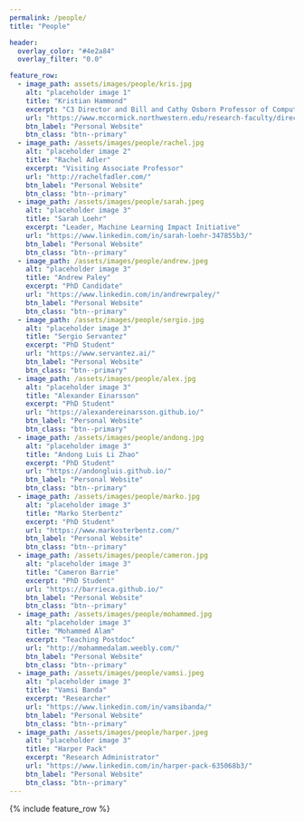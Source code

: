 ```yaml
---
permalink: /people/
title: "People"

header:
  overlay_color: "#4e2a84"
  overlay_filter: "0.0"

feature_row:
  - image_path: assets/images/people/kris.jpg
    alt: "placeholder image 1"
    title: "Kristian Hammond"
    excerpt: "C3 Director and Bill and Cathy Osborn Professor of Computer Science"
    url: "https://www.mccormick.northwestern.edu/research-faculty/directory/profiles/hammond-kristian.html"
    btn_label: "Personal Website"
    btn_class: "btn--primary"
  - image_path: /assets/images/people/rachel.jpg
    alt: "placeholder image 2"
    title: "Rachel Adler"
    excerpt: "Visiting Associate Professor"
    url: "http://rachelfadler.com/"
    btn_label: "Personal Website"
    btn_class: "btn--primary"
  - image_path: /assets/images/people/sarah.jpeg
    alt: "placeholder image 3"
    title: "Sarah Loehr"
    excerpt: "Leader, Machine Learning Impact Initiative"
    url: "https://www.linkedin.com/in/sarah-loehr-347855b3/"
    btn_label: "Personal Website"
    btn_class: "btn--primary"
  - image_path: /assets/images/people/andrew.jpeg
    alt: "placeholder image 3"
    title: "Andrew Paley"
    excerpt: "PhD Candidate"
    url: "https://www.linkedin.com/in/andrewrpaley/"
    btn_label: "Personal Website"
    btn_class: "btn--primary"
  - image_path: /assets/images/people/sergio.jpg
    alt: "placeholder image 3"
    title: "Sergio Servantez"
    excerpt: "PhD Student"
    url: "https://www.servantez.ai/"
    btn_label: "Personal Website"
    btn_class: "btn--primary"
  - image_path: /assets/images/people/alex.jpg
    alt: "placeholder image 3"
    title: "Alexander Einarsson"
    excerpt: "PhD Student"
    url: "https://alexandereinarsson.github.io/"
    btn_label: "Personal Website"
    btn_class: "btn--primary"
  - image_path: /assets/images/people/andong.jpg
    alt: "placeholder image 3"
    title: "Andong Luis Li Zhao"
    excerpt: "PhD Student"
    url: "https://andongluis.github.io/"
    btn_label: "Personal Website"
    btn_class: "btn--primary"
  - image_path: /assets/images/people/marko.jpg
    alt: "placeholder image 3"
    title: "Marko Sterbentz"
    excerpt: "PhD Student"
    url: "https://www.markosterbentz.com/"
    btn_label: "Personal Website"
    btn_class: "btn--primary"
  - image_path: /assets/images/people/cameron.jpg
    alt: "placeholder image 3"
    title: "Cameron Barrie"
    excerpt: "PhD Student"
    url: "https://barrieca.github.io/"
    btn_label: "Personal Website"
    btn_class: "btn--primary"
  - image_path: /assets/images/people/mohammed.jpg
    alt: "placeholder image 3"
    title: "Mohammed Alam"
    excerpt: "Teaching Postdoc"
    url: "http://mohammedalam.weebly.com/"
    btn_label: "Personal Website"
    btn_class: "btn--primary"
  - image_path: /assets/images/people/vamsi.jpeg
    alt: "placeholder image 3"
    title: "Vamsi Banda"
    excerpt: "Researcher"
    url: "https://www.linkedin.com/in/vamsibanda/"
    btn_label: "Personal Website"
    btn_class: "btn--primary"
  - image_path: /assets/images/people/harper.jpeg
    alt: "placeholder image 3"
    title: "Harper Pack"
    excerpt: "Research Administrator"
    url: "https://www.linkedin.com/in/harper-pack-635068b3/"
    btn_label: "Personal Website"
    btn_class: "btn--primary"
---
```


{% include feature_row %}

